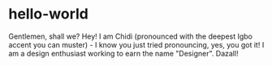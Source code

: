 # hello-world
Gentlemen, shall we?
Hey! I am Chidi (pronounced with the deepest Igbo accent you can muster) - I know you just tried pronouncing, yes, you got it! I am a design enthusiast working to earn the name "Designer". Dazall!
